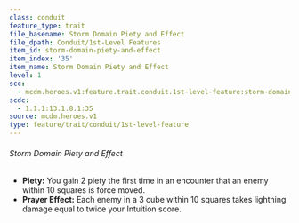 ```yaml
---
class: conduit
feature_type: trait
file_basename: Storm Domain Piety and Effect
file_dpath: Conduit/1st-Level Features
item_id: storm-domain-piety-and-effect
item_index: '35'
item_name: Storm Domain Piety and Effect
level: 1
scc:
  - mcdm.heroes.v1:feature.trait.conduit.1st-level-feature:storm-domain-piety-and-effect
scdc:
  - 1.1.1:13.1.8.1:35
source: mcdm.heroes.v1
type: feature/trait/conduit/1st-level-feature
---
```


###### Storm Domain Piety and Effect

- **Piety:** You gain 2 piety the first time in an encounter that an enemy within 10 squares is force moved.
- **Prayer Effect:** Each enemy in a 3 cube within 10 squares takes lightning damage equal to twice your Intuition score.
